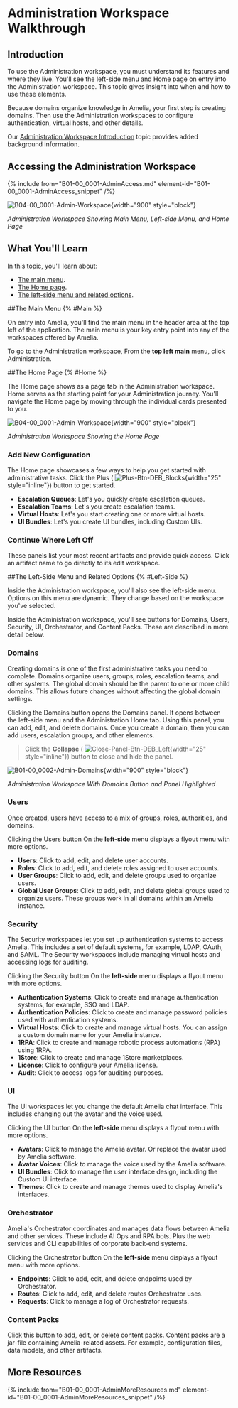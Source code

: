 # Administration Workspace Walkthrough

## Introduction

To use the Administration workspace, you must understand its features and where they live. You'll see the left-side menu and Home page on entry into the Administration workspace. This topic gives insight into when and how to use these elements.

Because domains organize knowledge in Amelia, your first step is creating domains. Then use the Administration workspaces to configure authentication, virtual hosts, and other details.

Our [Administration Workspace Introduction](B01-00_0001-Administration-Workspace-Intro.md) topic provides added background information.

## Accessing the Administration Workspace

{% include from="B01-00_0001-AdminAccess.md" element-id="B01-00_0001-AdminAccess_snippet" /%}

![B04-00_0001-Admin-Workspace](B04-00_0001-Admin-Workspace.png){width="900" style="block"}

*Administration Workspace Showing Main Menu, Left-side Menu, and Home Page*

## What You'll Learn

In this topic, you'll learn about:

* [The main menu](#Main).
* [The Home page](#Home).
* [The left-side menu and related options](#Left-Side).

##The Main Menu {% #Main %}

On entry into Amelia, you'll find the main menu in the header area at the top left of the application. The main menu is your key entry point into any of the workspaces offered by Amelia.

To go to the Administration workspace, From the **top left main** menu, click Administration.

##The Home Page {% #Home %}

The Home page shows as a page tab in the Administration workspace. Home serves as the starting point for your Administration journey. You'll navigate the Home page by moving through the individual cards presented to you.

![B04-00_0001-Admin-Workspace](B04-00_0001-Admin-Workspace.png){width="900" style="block"}

*Administration Workspace Showing the Home Page*

### Add New Configuration

The Home page showcases a few ways to help you get started with administrative tasks. Click the Plus ( ![Plus-Btn-DEB_Blocks](Plus-Btn-DEB_Blocks.png){width="25" style="inline"}) button to get started.

* **Escalation Queues**: Let's you quickly create escalation queues.
* **Escalation Teams**: Let's you create escalation teams.
* **Virtual Hosts**: Let's you start creating one or more virtual hosts.
* **UI Bundles**: Let's you create UI bundles, including Custom UIs.

### Continue Where Left Off

These panels list your most recent artifacts and provide quick access. Click an artifact name to go directly to its edit workspace.

##The Left-Side Menu and Related Options {% #Left-Side %}

Inside the Administration workspace, you'll also see the left-side menu. Options on this menu are dynamic. They change based on the workspace you've selected.

Inside the Administration workspace, you'll see buttons for Domains, Users, Security, UI, Orchestrator, and Content Packs. These are described in more detail below.

### Domains

Creating domains is one of the first administrative tasks you need to complete. Domains organize users, groups, roles, escalation teams, and other systems. The global domain should be the parent to one or more child domains. This allows future changes without affecting the global domain settings.

Clicking the Domains button opens the Domains panel. It opens between the left-side menu and the Administration Home tab. Using this panel, you can add, edit, and delete domains. Once you create a domain, then you can add users, escalation groups, and other elements.

> Click the **Collapse** ( ![Close-Panel-Btn-DEB_Left](Close-Panel-Btn-DEB_Left.png){width="25" style="inline"}) button to close and hide the panel.

![B01-00_0002-Admin-Domains](B01-00_0002-Admin-Domains.png){width="900" style="block"}

*Administration Workspace With Domains Button and Panel Highlighted*

### Users

Once created, users have access to a mix of groups, roles, authorities, and domains.

Clicking the Users button On the **left-side** menu displays a flyout menu with more options.

* **Users**: Click to add, edit, and delete user accounts.
* **Roles**: Click to add, edit, and delete roles assigned to user accounts.
* **User Groups**: Click to add, edit, and delete groups used to organize users.
* **Global User Groups**: Click to add, edit, and delete global groups used to organize users. These groups work in all domains within an Amelia instance.

### Security

The Security workspaces let you set up authentication systems to access  Amelia. This includes a set of default systems, for example, LDAP, OAuth, and SAML. The Security workspaces include managing virtual hosts and accessing logs for auditing.

Clicking the Security button On the **left-side** menu displays a flyout menu with more options.

* **Authentication Systems**: Click to create and manage authentication systems, for example, SSO and LDAP.
* **Authentication Policies**: Click to create and manage password policies used with authentication systems.
* **Virtual Hosts**: Click to create and manage virtual hosts. You can assign a custom domain name for your Amelia instance.
* **1RPA**: Click to create and manage robotic process automations (RPA) using 1RPA.
* **1Store**: Click to create and manage 1Store marketplaces.
* **License**: Click to configure your Amelia license.
* **Audit**: Click to access logs for auditing purposes.

### UI

The UI workspaces let you change the default Amelia chat interface. This includes changing out the avatar and the voice used.

Clicking the UI button On the **left-side** menu displays a flyout menu with more options.

* **Avatars**: Click to manage the Amelia avatar. Or replace the avatar used by Amelia software.
* **Avatar Voices**: Click to manage the voice used by the Amelia software.
* **UI Bundles**: Click to manage the user interface design, including the Custom UI interface.
* **Themes**: Click to create and manage themes used to display Amelia's interfaces.

### Orchestrator

Amelia's Orchestrator coordinates and manages data flows between Amelia and other services. These include AI Ops and RPA bots. Plus the web services and CLI capabilities of corporate back-end systems.

Clicking the Orchestrator button On the **left-side** menu displays a flyout menu with more options.

* **Endpoints**: Click to add, edit, and delete endpoints used by Orchestrator.
* **Routes**: Click to add, edit, and delete routes Orchestrator uses.
* **Requests**: Click to manage a log of Orchestrator requests.

### Content Packs

Click this button to add, edit, or delete content packs. Content packs are a jar-file containing Amelia-related assets. For example, configuration files, data models, and other artifacts.

## More Resources

{% include from="B01-00_0001-AdminMoreResources.md" element-id="B01-00_0001-AdminMoreResources_snippet" /%}